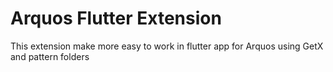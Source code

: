 # Arquos Flutter Extension

This extension make more easy to work in flutter app for Arquos using GetX and pattern folders